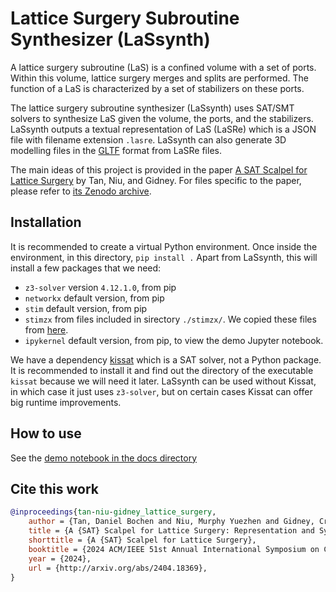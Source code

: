 # Lattice Surgery Subroutine Synthesizer (LaSsynth)
A lattice surgery subroutine (LaS) is a confined volume with a set of ports.
Within this volume, lattice surgery merges and splits are performed.
The function of a LaS is characterized by a set of stabilizers on these ports.

The lattice surgery subroutine synthesizer (LaSsynth) uses SAT/SMT solvers to synthesize LaS given the volume, the ports, and the stabilizers.
LaSsynth outputs a textual representation of LaS (LaSRe) which is a JSON file with filename extension `.lasre`.
LaSsynth can also generate 3D modelling files in the [GLTF](https://www.khronos.org/gltf/) format from LaSRe files.

The main ideas of this project is provided in the paper [A SAT Scalpel for Lattice Surgery](http://arxiv.org/abs/2404.18369) by Tan, Niu, and Gidney.
For files specific to the paper, please refer to [its Zenodo archive](https://zenodo.org/doi/10.5281/zenodo.11051465).

## Installation
It is recommended to create a virtual Python environment. Once inside the environment, in this directory, `pip install .`
Apart from LaSsynth, this will install a few packages that we need: 
  - `z3-solver` version `4.12.1.0`, from pip
  - `networkx` default version, from pip
  - `stim` default version, from pip
  - `stimzx` from files included in sirectory `./stimzx/`. We copied these files from [here](https://github.com/quantumlib/Stim/tree/0fdddef863cfe777f3f2086a092ba99785725c07/glue/zx).
  - `ipykernel` default version, from pip, to view the demo Jupyter notebook.

We have a dependency [kissat](https://github.com/arminbiere/kissat) which is a SAT solver, not a Python package. 
It is recommended to install it and find out the directory of the executable `kissat` because we will need it later.
LaSsynth can be used without Kissat, in which case it just uses `z3-solver`, but on certain cases Kissat can offer big runtime improvements.

## How to use
See the [demo notebook in the docs directory](docs/demo.ipynb)

## Cite this work
```bibtex
@inproceedings{tan-niu-gidney_lattice_surgery,
    author = {Tan, Daniel Bochen and Niu, Murphy Yuezhen and Gidney, Craig},
	title = {A {SAT} Scalpel for Lattice Surgery: Representation and Synthesis of Subroutines for Surface-Code Fault-Tolerant Quantum Computing},
	shorttitle = {A {SAT} Scalpel for Lattice Surgery},
	booktitle = {2024 ACM/IEEE 51st Annual International Symposium on Computer Architecture ({ISCA})},
	year = {2024},
    url = {http://arxiv.org/abs/2404.18369},
}
```